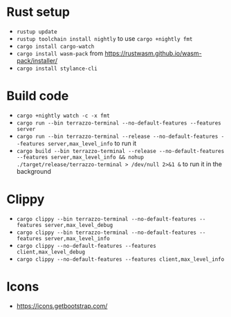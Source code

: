 # Rust setup

- `rustup update`
- `rustup toolchain install nightly` to use `cargo +nightly fmt`
- `cargo install cargo-watch`
- `cargo install wasm-pack` from https://rustwasm.github.io/wasm-pack/installer/
- `cargo install stylance-cli`

# Build code
- `cargo +nightly watch -c -x fmt`
- `cargo run --bin terrazzo-terminal --no-default-features --features server`
- `cargo run --bin terrazzo-terminal --release --no-default-features --features server,max_level_info` to run it
- `cargo build --bin terrazzo-terminal --release --no-default-features --features server,max_level_info && nohup ./target/release/terrazzo-terminal > /dev/null 2>&1 &` to run it in the background

# Clippy
- `cargo clippy --bin terrazzo-terminal --no-default-features --features server,max_level_debug`
- `cargo clippy --bin terrazzo-terminal --no-default-features --features server,max_level_info`
- `cargo clippy --no-default-features --features client,max_level_debug`
- `cargo clippy --no-default-features --features client,max_level_info`

# Icons
- https://icons.getbootstrap.com/
